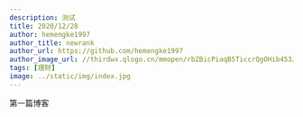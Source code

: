 ```yaml
---
description: 测试
title: 2020/12/28 
author: hemengke1997
author_title: newrank
author_url: https://github.com/hemengke1997
author_image_url: //thirdwx.qlogo.cn/mmopen/rbZBicPiaqB5TiccrQgOHib453JuJDqmH15NibSL3FibuXDYmv9eQZQ3sHEFudA0Nmyol9Tgzgicx9cxbjTf0mIibw7MA7R6kLA6ozWu/132
tags: [理财]
image: ../static/img/index.jpg
---
```


第一篇博客

